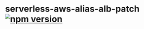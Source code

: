 # serverless-aws-alias-alb-patch [![npm version](https://img.shields.io/npm/v/serverless-aws-alias-alb-patch.svg)](https://www.npmjs.com/package/serverless-aws-alias-alb-patch)

